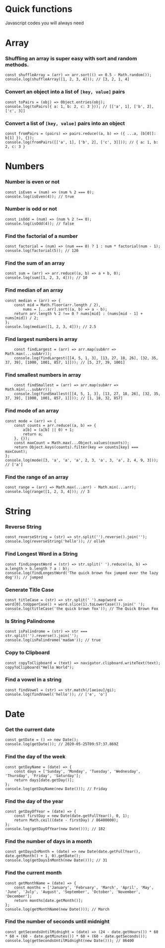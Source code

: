 # Quick functions

Javascript codes you will always need

# Array

### Shuffling an array is super easy with sort and random methods.

    const shuffleArray = (arr) => arr.sort(() => 0.5 - Math.random());
    console.log(shuffleArray([1, 2, 3, 4])); // [3, 2, 1, 4]

### Convert an object into a list of `[key, value]` pairs

    const toPairs = (obj) => Object.entries(obj);
    console.log(toPairs({ a: 1, b: 2, c: 3 })); // [['a', 1], ['b', 2], ['c', 3]]

### Convert a list of `[key, value]` pairs into an object

    const fromPairs = (pairs) => pairs.reduce((a, b) => ({ ...a, [b[0]]: b[1] }), {});
    console.log(fromPairs([['a', 1], ['b', 2], ['c', 3]])); // { a: 1, b: 2, c: 3 }

# Numbers

### Number is even or not

    const isEven = (num) => (num % 2 === 0);
    console.log(isEven(4)); // true

### Number is odd or not

    const isOdd = (num) => (num % 2 !== 0);
    console.log(isOdd(4)); // false

### Find the factorial of a number

    const factorial = (num) => (num === 0) ? 1 : num * factorial(num - 1);
    console.log(factorial(5)); // 120

### Find the sum of an array

    const sum = (arr) => arr.reduce((a, b) => a + b, 0);
    console.log(sum([1, 2, 3, 4])); // 10

### Find median of an array

    const median = (arr) => {
        const mid = Math.floor(arr.length / 2),
            nums = [...arr].sort((a, b) => a - b);
        return arr.length % 2 !== 0 ? nums[mid] : (nums[mid - 1] + nums[mid]) / 2;
    };
    console.log(median([1, 2, 3, 4])); // 2.5

### Find largest numbers in array

        const findLargest = (arr) => arr.map(subArr => Math.max(...subArr));
        console.log(findLargest([[4, 5, 1, 3], [13, 27, 18, 26], [32, 35, 37, 39], [1000, 1001, 857, 1]])); // [5, 27, 39, 1001]

### Find smallest numbers in array

        const findSmallest = (arr) => arr.map(subArr => Math.min(...subArr));
        console.log(findSmallest([[4, 5, 1, 3], [13, 27, 18, 26], [32, 35, 37, 39], [1000, 1001, 857, 1]])); // [1, 18, 32, 857]

### Find mode of an array

    const mode = (arr) => {
        const counts = arr.reduce((a, b) => {
            a[b] = (a[b] || 0) + 1;
            return a;
        }, {});
        const maxCount = Math.max(...Object.values(counts));
        return Object.keys(counts).filter(key => counts[key] === maxCount);
    };
    console.log(mode([3, 'a', 'a', 'a', 2, 3, 'a', 3, 'a', 2, 4, 9, 3])); // ['a']

### Find the range of an array

    const range = (arr) => Math.max(...arr) - Math.min(...arr);
    console.log(range([1, 2, 3, 4])); // 3

# String

### Reverse String

    const reverseString = (str) => str.split('').reverse().join('');
    console.log(reverseString('hello')); // olleh

### Find Longest Word in a String

    const findLongestWord = (str) => str.split(' ').reduce((a, b) => a.length > b.length ? a : b);
    console.log(findLongestWord('The quick brown fox jumped over the lazy dog')); // jumped

### Generate Title Case

    const titleCase = (str) => str.split(' ').map(word => word[0].toUpperCase() + word.slice(1).toLowerCase()).join(' ');
    console.log(titleCase('the quick brown fox')); // The Quick Brown Fox

### Is String Palindrome

    const isPalindrome = (str) => str === str.split('').reverse().join('');
    console.log(isPalindrome('madam')); // true

### Copy to Clipboard

    const copyToClipboard = (text) => navigator.clipboard.writeText(text);
    copyToClipboard("Hello World");

### Find a vowel in a string

    const findVowel = (str) => str.match(/[aeiou]/gi);
    console.log(findVowel('hello')); // ['e', 'o']

# Date

### Get the current date

    const getDate = () => new Date();
    console.log(getDate()); // 2020-05-25T09:57:37.869Z

### Find the day of the week

    const getDayName = (date) => {
        const days = ['Sunday', 'Monday', 'Tuesday', 'Wednesday', 'Thursday', 'Friday', 'Saturday'];
        return days[date.getDay()];
    };
    console.log(getDayName(new Date())); // Friday

### Find the day of the year

    const getDayOfYear = (date) => {
        const firstDay = new Date(date.getFullYear(), 0, 1);
        return Math.ceil((date - firstDay) / 86400000);
    };
    console.log(getDayOfYear(new Date())); // 182

### Find the number of days in a month

    const getDaysInMonth = (date) => new Date(date.getFullYear(), date.getMonth() + 1, 0).getDate();
    console.log(getDaysInMonth(new Date())); // 31

### Find the current month

    const getMonthName = (date) => {
        const months = ['January', 'February', 'March', 'April', 'May', 'June', 'July', 'August', 'September', 'October', 'November', 'December'];
        return months[date.getMonth()];
    };
    console.log(getMonthName(new Date())); // March

### Find the number of seconds until midnight

    const getSecondsUntilMidnight = (date) => (24 - date.getHours()) * 60 * 60 + (60 - date.getMinutes()) * 60 + (60 - date.getSeconds());
    console.log(getSecondsUntilMidnight(new Date())); // 86400
